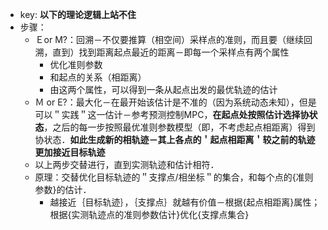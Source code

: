 - key: **以下的理论逻辑上站不住**
- 步骤：
	- Ｅor M?：回溯－不仅要推算（相空间）采样点的准则，而且要（继续回溯，直到）找到距离起点最近的距离－即每一个采样点有两个属性
		- 优化准则参数
		- 和起点的关系（相距离）
		- 由这两个属性，可以得到一条从起点出发的最优轨迹的估计
	- Ｍ or E?：最大化－在最开始该估计是不准的（因为系统动态未知），但是可以＂实践＂这一估计－参考预测控制MPC，**在起点处按照估计选择协状态**，之后的每一步按照最优准则参数模型（即，不考虑起点相距离）得到协状态．**如此生成新的相轨迹－其上各点的＇起点相距离＇较之前的轨迹更加接近目标轨迹**
	- 以上两步交替进行，直到实测轨迹和估计相符．
	- 原理：交替优化目标轨迹的＂支撑点/相坐标＂的集合，和每个点的{准则参数}的估计．
		- 越接近｛目标轨迹｝，｛支撑点｝就越有价值－根据{起点相距离}属性；根据{实测轨迹点的准则参数估计}优化{支撑点集合}